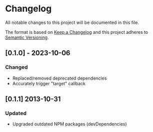 # Changelog

All notable changes to this project will be documented in this file.

The format is based on [Keep a Changelog](https://keepachangelog.com/en/1.0.0) and this project adheres to [Semantic Versioning](https://semver.org/spec/v2.0.0.html).

## [0.1.0] - 2023-10-06

### Changed

- Replaced/removed deprecated dependencies
- Accurately trigger "target" callback

## [0.1.1] 2013-10-31

### Updated

- Upgraded outdated NPM packages (devDependencies)
